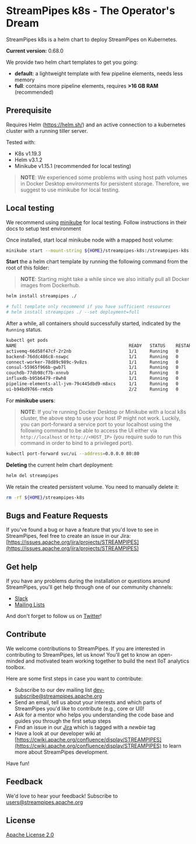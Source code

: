 <!--
  ~ Licensed to the Apache Software Foundation (ASF) under one or more
  ~ contributor license agreements.  See the NOTICE file distributed with
  ~ this work for additional information regarding copyright ownership.
  ~ The ASF licenses this file to You under the Apache License, Version 2.0
  ~ (the "License"); you may not use this file except in compliance with
  ~ the License.  You may obtain a copy of the License at
  ~
  ~    http://www.apache.org/licenses/LICENSE-2.0
  ~
  ~ Unless required by applicable law or agreed to in writing, software
  ~ distributed under the License is distributed on an "AS IS" BASIS,
  ~ WITHOUT WARRANTIES OR CONDITIONS OF ANY KIND, either express or implied.
  ~ See the License for the specific language governing permissions and
  ~ limitations under the License.
  ~
  -->
# StreamPipes k8s - The Operator's Dream
StreamPipes k8s is a helm chart to deploy StreamPipes on Kubernetes.

<!-- BEGIN do not edit: set via ../upgrade_versions.sh -->
**Current version:** 0.68.0
<!-- END do not edit -->

We provide two helm chart templates to get you going:

- **default**: a lightweight template with few pipeline elements, needs less memory
- **full**:  contains more pipeline elements, requires **>16 GB RAM** (recommended)

## Prerequisite
Requires Helm (https://helm.sh/) and an active connection to a kubernetes cluster with a running tiller server.

Tested with:
* K8s v1.19.3
* Helm v3.1.2
* Minikube v1.15.1 (recommended for local testing)

> **NOTE**: We experienced some problems with using host path volumes in Docker Desktop environments for persistent storage. Therefore, we suggest to use minikube for local testing.

## Local testing

We recommend using [minikube](https://minikube.sigs.k8s.io/docs/) for local testing. Follow instructions in their docs to setup test environment

Once installed, start local minikube node with a mapped host volume:
```bash
minikube start --mount-string ${HOME}/streampipes-k8s:/streampipes-k8s --mount --memory=4g --cpus=4
```

**Start** the a helm chart template by running the following command from the root of this folder:
> **NOTE**: Starting might take a while since we also initially pull all Docker images from Dockerhub.

```bash
helm install streampipes ./

# full template only recommend if you have sufficient resources
# helm install streampipes ./ --set deployment=full
```
After a while, all containers should successfully started, indicated by the `Running` status. 
```bash
kubectl get pods
NAME                                           READY   STATUS    RESTARTS   AGE
activemq-66d58f47cf-2r2nb                      1/1     Running   0          3m27s
backend-76ddc486c8-nswpc                       1/1     Running   0          3m27s
connect-worker-78d89c989c-9v8zs                1/1     Running   0          3m27s
consul-55965f966b-gwb7l                        1/1     Running   0          3m27s
couchdb-77db98cf7b-xnnvb                       1/1     Running   0          3m27s
influxdb-b95b6479-r8wh8                        1/1     Running   0          3m27s
pipeline-elements-all-jvm-79c445dbd9-m8xcs     1/1     Running   0          3m27s
ui-b94bd9766-rm6zb                             2/2     Running   0          3m27s
```

For **minikube users**:
> **NOTE**: If you're running Docker Desktop or Minikube with a local k8s cluster, the above step to use your host IP might not work. Luckily, you can port-forward a service port to your localhost using the following command to be able to access the UI either via `http://localhost` or `http://<HOST_IP>` (you require sudo to run this command in order to bind to a privileged port).
```bash
kubectl port-forward svc/ui --address=0.0.0.0 80:80
```

**Deleting** the current helm chart deployment:
```bash
helm del streampipes
```

We retain the created persistent volume. You need to manually delete it:
```bash
rm -rf ${HOME}/streampipes-k8s
```

## Bugs and Feature Requests

If you've found a bug or have a feature that you'd love to see in StreamPipes, feel free to create an issue in our Jira:
[https://issues.apache.org/jira/projects/STREAMPIPES](https://issues.apache.org/jira/projects/STREAMPIPES)

## Get help
If you have any problems during the installation or questions around StreamPipes, you'll get help through one of our community channels:

- [Slack](https://slack.streampipes.org)
- [Mailing Lists](https://streampipes.apache.org/mailinglists.html)

And don't forget to follow us on [Twitter](https://twitter.com/streampipes)!

## Contribute
We welcome contributions to StreamPipes. If you are interested in contributing to StreamPipes, let us know! You'll
 get to know an open-minded and motivated team working together to build the next IIoT analytics toolbox.

Here are some first steps in case you want to contribute:
* Subscribe to our dev mailing list [dev-subscribe@streampipes.apache.org](dev-subscribe@streampipes.apache.org)
* Send an email, tell us about your interests and which parts of StreamPipes you'd like to contribute (e.g., core or UI)!
* Ask for a mentor who helps you understanding the code base and guides you through the first setup steps
* Find an issue in our [Jira](https://issues.apache.org/jira/projects/STREAMPIPES) which is tagged with a _newbie_ tag
* Have a look at our developer wiki at [https://cwiki.apache.org/confluence/display/STREAMPIPES](https://cwiki.apache.org/confluence/display/STREAMPIPES) to learn more about StreamPipes development.

Have fun!

## Feedback
We'd love to hear your feedback! Subscribe to [users@streampipes.apache.org](mailto:users@streampipes.apache.org)

## License
[Apache License 2.0](../LICENSE)
